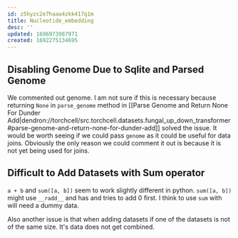 ```yaml
---
id: z5hyzc2e7haaa4zkk417q1m
title: Nucleotide_embedding
desc: ''
updated: 1696973987971
created: 1692275134695
---
```


## Disabling Genome Due to Sqlite and Parsed Genome

We commented out genome. I am not sure if this is necessary because returning `None` in `parse_genome` method in [[Parse Genome and Return None For Dunder Add|dendron://torchcell/src.torchcell.datasets.fungal_up_down_transformer#parse-genome-and-return-none-for-dunder-add]] solved the issue. It would be worth seeing if we could pass `genome` as it could be useful for data joins. Obviously the only reason we could comment it out is because it is not yet being used for joins.

## Difficult to Add Datasets with Sum operator

`a + b` and `sum([a, b])` seem to work slightly different in python. `sum([a, b])` might use `__radd__` and has and tries to add 0 first. I think to use `sum` with will need a dummy data.

Also another issue is that when adding datasets if one of the datasets is not of the same size. It's data does not get combined. 